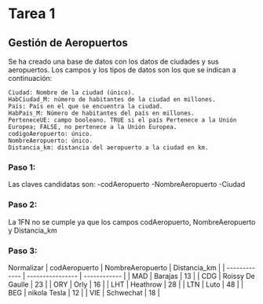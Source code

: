 # Tarea 1
## Gestión de Aeropuertos
Se ha creado una base de datos con los datos de ciudades y sus aeropuertos. Los campos y los tipos de datos son los que se indican a continuación:

    Ciudad: Nombre de la ciudad (único).
    HabCiudad_M: número de habitantes de la ciudad en millones.
    País: País en el que se encuentra la ciudad.
    HabPais_M: Número de habitantes del país en millones.
    PerteneceUE: campo booleano. TRUE si el país Pertenece a la Unión Europea; FALSE, no pertenece a la Unión Europea.
    codigoAeropuerto: único.
    NombreAeropuerto: único.
    Distancia_km: distancia del aeropuerto a la ciudad en km.
    
### Paso 1: 
   Las claves candidatas son: 
    -codAeropuerto
    -NombreAeropuerto
    -Ciudad

### Paso 2:
  La 1FN no se cumple ya que los campos codAeropuerto, NombreAeropuerto y Distancia_km 
  
### Paso 3:
  Normalizar
  | codAeropuerto | NombreAeropuerto | Distancia_km |
  | ------------- | ---------------- | ------------ |
  | MAD | Barajas | 13 |
  | CDG | Roissy De Gaulle | 23 |
  | ORY | Orly | 16 |
  | LHT | Heathrow | 28 |
  | LTN | Luto | 48 |
  | BEG | nikola Tesla | 12 |
  | VIE | Schwechat | 18 |
